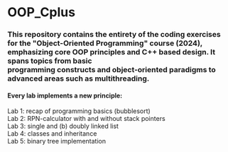 # OOP_Cplus
<h3>This repository contains the entirety of the coding exercises for the "Object-Oriented Programming" course (2024), emphasizing core OOP principles and C++ based design. It spans topics from basic <br>
  programming constructs and  object-oriented paradigms to advanced areas such as multithreading. </h3>

<h4>Every lab implements a new principle: </h4>
Lab 1: recap of programming basics (bubblesort) <br>
Lab 2: RPN-calculator with and without stack pointers    <br>
Lab 3: single and (b) doubly linked list    <br>
Lab 4: classes and inheritance    <br>
Lab 5: binary tree implementation    <br>
